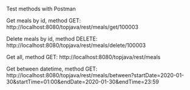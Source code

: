 Test methods with Postman

Get meals by id, method GET:
http://localhost:8080/topjava/rest/meals/get/100003

Delete meals by id, method DELETE:
http://localhost:8080/topjava/rest/meals/delete/100003

Get all, method GET:
http://localhost:8080/topjava/rest/meals

Get between datetime, method GET:
http://localhost:8080/topjava/rest/meals/between?startDate=2020-01-30&startTime=01:00&endDate=2020-01-30&endTime=23:59